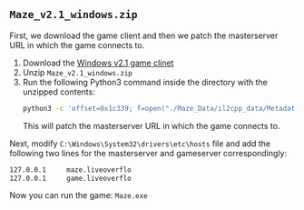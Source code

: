 
## `Maze_v2.1_windows.zip`

First, we download the game client and then we patch the masterserver URL in which the game connects to.

1. Download the [Windows v2.1 game clinet](https://web.archive.org/web/20200620201321/https://static.allesctf.net/challenges/95a402a5b93a4424bcba9a46a0c9ef153025da6fe4aa57c6d35769d0c2a70878/Maze_v2.1_windows.zip)
2. Unzip `Maze_v2.1_windows.zip`
3. Run the following Python3 command inside the directory with the unzipped contents:
    ```bash
    python3 -c 'offset=0x1c339; f=open("./Maze_Data/il2cpp_data/Metadata/global-metadata.dat", "rb+"); f.seek(offset); f.write(b"maze.liveoverflo:8000"); f.close();'
    ```
    This will patch the masterserver URL in which the game connects to.

Next, modify `C:\Windows\System32\drivers\etc\hosts` file and add the following two lines for the masterserver and gameserver correspondingly:

```txt
127.0.0.1     maze.liveoverflo
127.0.0.1     game.liveoverflo
```

Now you can run the game: `Maze.exe`
